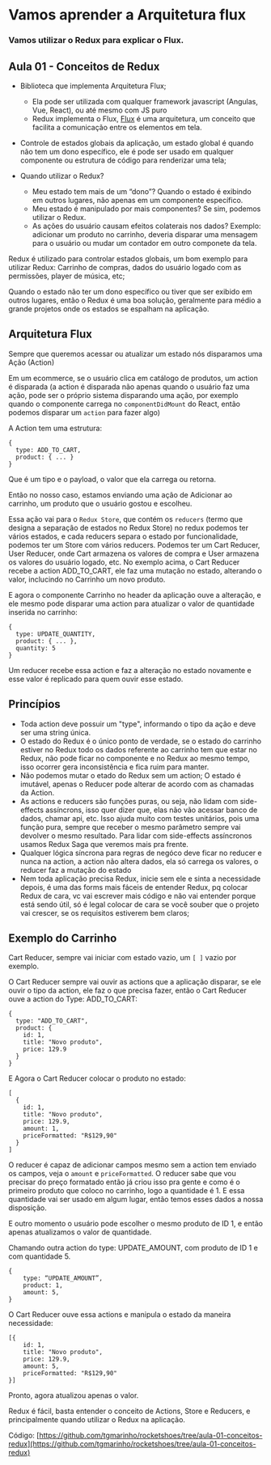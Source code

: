 # Vamos aprender a Arquitetura flux

### Vamos utilizar o Redux para explicar o Flux.


## Aula 01 - Conceitos de Redux

* Biblioteca que implementa Arquitetura Flux; 
	 - Ela pode ser utilizada com qualquer framework javascript (Angulas, Vue, React), ou até mesmo com JS puro
	 - Redux implementa o Flux, [Flux](https://facebook.github.io/flux/) é uma arquitetura, um conceito que facilita a comunicação entre os elementos em tela.

* Controle de estados globais da aplicação, um estado global é quando não tem um dono específico, ele é pode ser usado em qualquer componente ou estrutura de código para renderizar uma tela;

* Quando utilizar o Redux? 
	-  Meu estado tem mais de um “dono”? Quando o estado é exibindo em outros lugares, não apenas em um componente específico.
	-  Meu estado é manipulado por mais componentes? Se sim, podemos utilizar o Redux.
	- As ações do usuário causam efeitos colaterais nos dados? Exemplo: adicionar um produto no carrinho, deveria disparar uma mensagem para o usuário ou mudar um contador em outro componete da tela.

Redux é utilizado para controlar estados globais, um bom exemplo para utilizar Redux: Carrinho de compras, dados do usuário logado com as permissões, player de música, etc;

Quando o estado não ter um dono específico ou tiver que ser exibido em outros lugares, então o Redux é uma boa solução, geralmente para médio a grande projetos onde os estados se espalham na aplicação.

## Arquitetura Flux

Sempre que queremos acessar ou atualizar um estado nós disparamos uma Ação (Action)

Em um ecommerce, se o usuário clica em catálogo de produtos, um action é disparada (a action é disparada não apenas quando o usuário faz uma ação, pode ser o próprio sistema disparando uma ação, por exemplo quando o componente carrega no `componentDidMount` do React, então podemos disparar um `action` para fazer algo)

A Action tem uma estrutura:

```
{
  type: ADD_TO_CART,
  product: { ... } 
}
```

Que é um tipo e o payload, o valor que ela carrega ou retorna.

Então no nosso caso, estamos enviando uma ação de Adicionar ao carrinho, um produto que o usuário gostou e escolheu.

Essa ação vai para o `Redux Store`, que contém os `reducers` (termo que designa a separação de estados no Redux Store) no redux podemos ter vários estados, e cada reducers separa o estado por funcionalidade, podemos ter um Store com vários reducers.
Podemos ter um Cart Reducer, User Reducer, onde Cart armazena os valores de compra e User armazena os valores do usuário logado, etc.
No exemplo acima, o Cart Reducer recebe a action ADD_TO_CART, ele faz uma mutação no estado, alterando o valor, inclucindo no Carrinho um novo produto.

E agora o componente Carrinho no header  da aplicação ouve a alteração, e ele mesmo pode disparar uma action para atualizar o valor de quantidade inserida no carrinho:

```
{
  type: UPDATE_QUANTITY,
  product: { ... },
  quantity: 5
}
```

Um reducer recebe essa action e faz a alteração no estado novamente e esse valor é replicado para quem ouvir esse estado.

## Princípios

* Toda action deve possuir um "type", informando o tipo da ação e deve ser uma string única.
* O estado do Redux é o único ponto de verdade, se o estado do carrinho estiver no Redux todo os dados referente ao carrinho tem que estar no Redux, não pode ficar no componente e no Redux ao mesmo tempo, isso ocorrer gera inconsistência e fica ruim para manter.
* Não podemos mutar o etado do Redux sem um action; O estado é imutável, apenas o Reducer pode alterar de acordo com as chamadas da Action. 
* As actions e reducers são funções puras, ou seja, não lidam com side-effects assíncrons, isso quer dizer que, elas não vão acessar banco de dados, chamar api, etc. Isso ajuda muito com testes unitários, pois uma função pura, sempre que receber o mesmo parâmetro sempre vai devolver o mesmo resultado. Para lidar com side-effects assíncronos usamos Redux Saga que veremos mais pra frente.
* Qualquer lógica síncrona para regras de negóco deve ficar no reducer e nunca na action, a action não altera dados, ela só carrega os valores, o reducer faz a mutação do estado
* Nem toda aplicação precisa Redux, inicie sem ele e sinta a necessidade depois, é uma das forms mais fáceis de entender Redux, pq colocar Redux de cara, vc vai escrever mais código e não vai entender porque está sendo útil, só é legal colocar de cara se você souber que o projeto vai crescer, se os requisitos estiverem bem claros;


## Exemplo do Carrinho

Cart Reducer, sempre vai iniciar com estado vazio, um `[ ]` vazio por exemplo.

O Cart Reducer sempre vai ouvir as actions que a aplicação disparar, se ele ouvir o tipo da action, ele faz o que precisa fazer, então o Cart Reducer ouve a action do Type: ADD_TO_CART:

```
{
  type: "ADD_TO_CART",
  product: {
    id: 1,
    title: "Novo produto",
    price: 129.9
  }
}
```

E Agora o Cart Reducer colocar o produto no estado:

```
[
  {
    id: 1,
    title: "Novo produto",
    price: 129.9,
    amount: 1,
    priceFormatted: "R$129,90"
  }
]
```

O reducer é capaz de adicionar campos mesmo sem a action tem enviado os campos, veja o `amount` e `priceFormatted`. O reducer sabe que vou precisar do preço formatado então já criou isso pra gente e como é o primeiro produto que coloco no carrinho, logo a quantidade é 1.  E essa quantidade vai ser usado em algum lugar, então temos esses dados a nossa disposição.

E outro momento o usuário pode escolher o mesmo produto de ID 1, e então apenas atualizamos o valor de quantidade.

Chamando outra action do type: UPDATE_AMOUNT, com produto de ID 1 e com quantidade 5.

```
{
    type: “UPDATE_AMOUNT”,
    product: 1,
    amount: 5,
}
```

O Cart Reducer ouve essa actions e manipula o estado da maneira necessidade:

```
[{
    id: 1,
    title: "Novo produto",
    price: 129.9,
    amount: 5,
    priceFormatted: "R$129,90"
}]
```

Pronto, agora atualizou apenas o valor.

Redux é fácil, basta entender o conceito de Actions, Store e Reducers, e principalmente quando utilizar o Redux na aplicação.
 
Código: [https://github.com/tgmarinho/rocketshoes/tree/aula-01-conceitos-redux](https://github.com/tgmarinho/rocketshoes/tree/aula-01-conceitos-redux)
